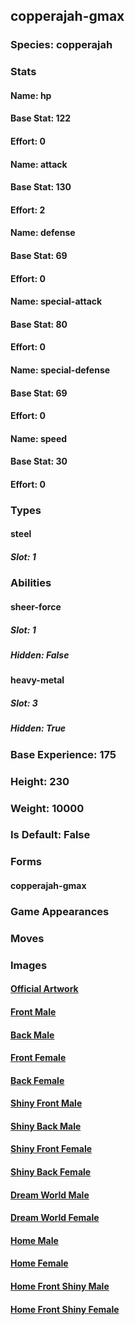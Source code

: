 ## copperajah-gmax
### Species: copperajah
### Stats
#### Name: hp
#### Base Stat: 122
#### Effort: 0
#### Name: attack
#### Base Stat: 130
#### Effort: 2
#### Name: defense
#### Base Stat: 69
#### Effort: 0
#### Name: special-attack
#### Base Stat: 80
#### Effort: 0
#### Name: special-defense
#### Base Stat: 69
#### Effort: 0
#### Name: speed
#### Base Stat: 30
#### Effort: 0
### Types
#### steel
##### Slot: 1
### Abilities
#### sheer-force
##### Slot: 1
##### Hidden: False
#### heavy-metal
##### Slot: 3
##### Hidden: True
### Base Experience: 175
### Height: 230
### Weight: 10000
### Is Default: False
### Forms
#### copperajah-gmax
### Game Appearances
### Moves
### Images
#### [Official Artwork](https://raw.githubusercontent.com/PokeAPI/sprites/master/sprites/pokemon/other/official-artwork/10215.png)
#### [Front Male](https://raw.githubusercontent.com/PokeAPI/sprites/master/sprites/pokemon/10215.png)
#### [Back Male](https://raw.githubusercontent.com/PokeAPI/sprites/master/sprites/pokemon/back/10215.png)
#### [Front Female](None)
#### [Back Female](None)
#### [Shiny Front Male](https://raw.githubusercontent.com/PokeAPI/sprites/master/sprites/pokemon/shiny/10215.png)
#### [Shiny Back Male](https://raw.githubusercontent.com/PokeAPI/sprites/master/sprites/pokemon/back/10215.png)
#### [Shiny Front Female](None)
#### [Shiny Back Female](None)
#### [Dream World Male](None)
#### [Dream World Female](None)
#### [Home Male](https://raw.githubusercontent.com/PokeAPI/sprites/master/sprites/pokemon/other/home/10215.png)
#### [Home Female](None)
#### [Home Front Shiny Male](https://raw.githubusercontent.com/PokeAPI/sprites/master/sprites/pokemon/other/home/shiny/10215.png)
#### [Home Front Shiny Female](None)